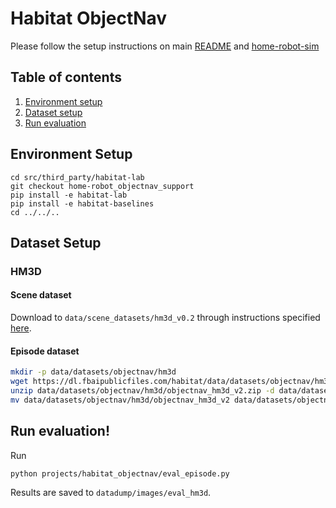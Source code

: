 # Habitat ObjectNav

Please follow the setup instructions on main [README](../../README.md) and [home-robot-sim](../../src/home_robot_sim/README.md)

## Table of contents
   1. [Environment setup](#environment-setup)
   2. [Dataset setup](#dataset-setup)
   3. [Run evaluation](#run-evaluation)

## Environment Setup

```
cd src/third_party/habitat-lab
git checkout home-robot_objectnav_support
pip install -e habitat-lab
pip install -e habitat-baselines
cd ../../..
```

## Dataset Setup

### HM3D

#### Scene dataset

Download to `data/scene_datasets/hm3d_v0.2` through instructions specified [here](https://github.com/facebookresearch/habitat-sim/blob/main/DATASETS.md#downloading-hm3d-with-the-download-utility).

#### Episode dataset
```sh
mkdir -p data/datasets/objectnav/hm3d
wget https://dl.fbaipublicfiles.com/habitat/data/datasets/objectnav/hm3d/v2/objectnav_hm3d_v2.zip -O data/datasets/objectnav/hm3d/objectnav_hm3d_v2.zip
unzip data/datasets/objectnav/hm3d/objectnav_hm3d_v2.zip -d data/datasets/objectnav/hm3d
mv data/datasets/objectnav/hm3d/objectnav_hm3d_v2 data/datasets/objectnav/hm3d/v2
```


## Run evaluation!

Run
```
python projects/habitat_objectnav/eval_episode.py
```

Results are saved to `datadump/images/eval_hm3d`.

